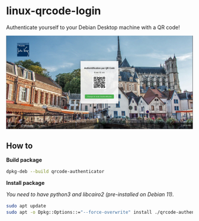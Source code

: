 # linux-qrcode-login
Authenticate yourself to your Debian Desktop machine with a QR code!


![Aperçu login de Linux](./qrcode-authenticator/QR_Debian_11.0.0_VB_LinuxVMImages.png)

## How to

**Build package**

```bash
dpkg-deb --build qrcode-authenticator
```

**Install package**

*You need to have python3 and libcairo2 (pre-installed on Debian 11).*

```bash
sudo apt update
sudo apt -o Dpkg::Options::="--force-overwrite" install ./qrcode-authenticator.deb
```


